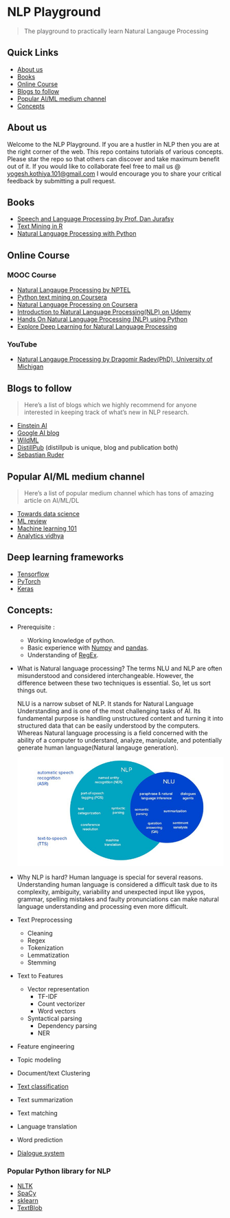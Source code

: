 # NLP Playground
> The playground to practically learn Natural Langauge Processing

## Quick Links
- [About us](#about-us)
- [Books](#books)
- [Online Course](#online-course)
- [Blogs to follow](#blogs-to-follow)
- [Popular AI/ML medium channel](#popular-ai/ml-medium-channel)
- [Concepts](#concepts)

## About us
Welcome to the NLP Playground. If you are a hustler in NLP then you are at the right corner of the web. This repo contains tutorials of various concepts.
Please star the repo so that others can discover and take maximum benefit out of it.
If you would like to collaborate feel free to mail us @ yogesh.kothiya.101@gmail.com
I would encourage you to share your critical feedback by submitting a pull request.

## Books
- [Speech and Language Processing by Prof. Dan Jurafsy](https://web.stanford.edu/~jurafsky/slp3/)
- [Text Mining in R](https://www.tidytextmining.com)
- [Natural Language Processing with Python](https://www.nltk.org/book/)

## Online Course
### MOOC Course
- [Natural Langauge Processing by NPTEL](https://nptel.ac.in/courses/106101007/1)
- [Python text mining on Coursera](https://www.coursera.org/learn/python-text-mining)
- [Natural Language Processing on Coursera](https://www.coursera.org/learn/language-processing)
- [Introduction to Natural Language Processing(NLP) on Udemy](https://www.udemy.com/natural-language-processing/)
- [Hands On Natural Language Processing (NLP) using Python](https://www.udemy.com/hands-on-natural-language-processing-using-python/)
- [Explore Deep Learning for Natural Language Processing](https://trailhead.salesforce.com/en/content/learn/trails/explore-deep-learning-for-nlp)

### YouTube
- [Natural Langauge Processing by Dragomir Radev(PhD), University of Michigan](https://www.youtube.com/playlist?list=PLLssT5z_DsK8BdawOVCCaTCO99Ya58ryR)

## Blogs to follow
> Here’s a list of blogs which we highly recommend for anyone interested in keeping track of what’s new in NLP research.
- [Einstein AI](https://einstein.ai/research)
- [Google AI blog](https://ai.googleblog.com/)
- [WildML](http://www.wildml.com/)
- [DistillPub](https://distill.pub/) (distillpub is unique, blog and publication both)
- [Sebastian Ruder](http://ruder.io/)

## Popular AI/ML medium channel
> Here’s a list of popular medium channel which has tons of amazing article on AI/ML/DL
- [Towards data science](https://towardsdatascience.com/)
- [ML review](https://medium.com/mlreview)
- [Machine learning 101](https://medium.com/machine-learning-101)
- [Analytics vidhya](https://medium.com/analytics-vidhya)

## Deep learning frameworks
- [Tensorflow](https://www.tensorflow.org/)
- [PyTorch](https://pytorch.org/)
- [Keras](https://keras.io/)

## Concepts:
- Prerequisite :
 	-	Working knowledge of python.
 	- 	Basic experience with [Numpy](https://colab.research.google.com/github/GokuMohandas/practicalAI/blob/master/notebooks/02_NumPy.ipynb) and [pandas](https://colab.research.google.com/github/GokuMohandas/practicalAI/blob/master/notebooks/03_Pandas.ipynb).
 	- 	Understanding of [RegEx](https://www.analyticsvidhya.com/blog/2015/06/regular-expression-python/).

- What is Natural language processing?
	The terms NLU and NLP are often misunderstood and considered interchangeable. However, the difference between these two techniques is essential. So, let us 
	sort things out.

	NLU is a narrow subset of NLP. It stands for Natural Language Understanding and is one of the most challenging tasks of AI. Its fundamental purpose is handling unstructured content and turning it into structured data that can be easily understood by the computers.
	Whereas Natural language processing is a field concerned with the ability of a computer to understand, analyze, manipulate, and potentially generate human language(Natural langauge generation).
	
	![NLP Vs NLU](/Images/NLU-and-NLP.jpg)
	
- Why NLP is hard?
	Human language is special for several reasons. Understanding human language is considered a difficult task due to its complexity, ambiguity, variability and unexpected input like yypos, grammar, spelling mistakes and faulty pronunciations can make natural language understanding and processing even more difficult.
	
- Text Preprocessing
	- Cleaning
	- Regex
	- Tokenization
	- Lemmatization
	- Stemming

- Text to Features
	- Vector representation
		- TF-IDF
		- Count vectorizer
		- Word vectors
	- Syntactical parsing
		- Dependency parsing
		- NER

- Feature engineering
- Topic modeling
- Document/text Clustering
- [Text classification](https://github.com/kothiyayogesh/NLP-Playground/tree/master/Concepts/Text%20classification)
- Text summarization
- Text matching
- Language translation
- Word prediction
- [Dialogue system](http://web.stanford.edu/class/cs20si/lectures/slides_13.pdf)


### Popular Python library for NLP
- [NLTK](https://www.nltk.org/)
- [SpaCy](https://spacy.io/)
- [sklearn](https://scikit-learn.org/stable/)
- [TextBlob](https://textblob.readthedocs.io/en/dev/)

